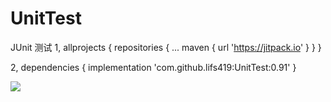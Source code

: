 # UnitTest
JUnit 测试
1,
allprojects {
		repositories {
			...
			maven { url 'https://jitpack.io' }
		}
	}
  
2,
dependencies {
	        implementation 'com.github.lifs419:UnitTest:0.91'
	}


[![](https://jitpack.io/v/lifs419/UnitTest.svg)](https://jitpack.io/#lifs419/UnitTest)
